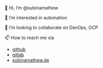 👋 Hi, I’m @subinamathew

👀 I’m interested in automation

💞️ I’m looking to collaborate on DevOps, GCP

📫 How to reach me via 

- [github](@subinamathew)
- [gitlab](https://gitlab.com/subinamathew)
- [subinamathew.de](https://subinamathew.de)